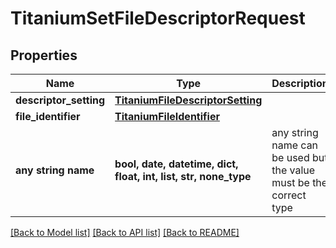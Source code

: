 # TitaniumSetFileDescriptorRequest


## Properties
Name | Type | Description | Notes
------------ | ------------- | ------------- | -------------
**descriptor_setting** | [**TitaniumFileDescriptorSetting**](TitaniumFileDescriptorSetting.md) |  | [optional] 
**file_identifier** | [**TitaniumFileIdentifier**](TitaniumFileIdentifier.md) |  | [optional] 
**any string name** | **bool, date, datetime, dict, float, int, list, str, none_type** | any string name can be used but the value must be the correct type | [optional]

[[Back to Model list]](../README.md#documentation-for-models) [[Back to API list]](../README.md#documentation-for-api-endpoints) [[Back to README]](../README.md)


